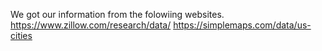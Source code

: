 We got our information from the folowiing websites. 
https://www.zillow.com/research/data/ 
 https://simplemaps.com/data/us-cities
